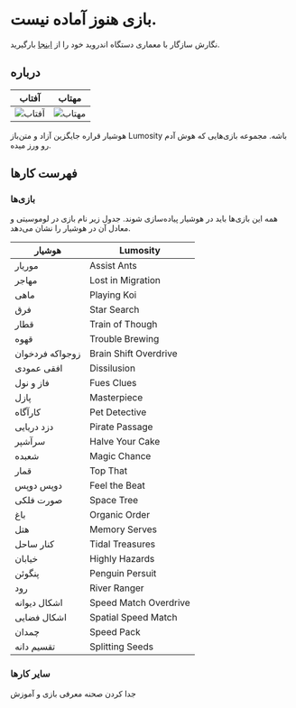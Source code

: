 # بازی هنوز آماده نیست.


نگارش سازگار با معماری دستگاه اندروید خود را از [اینجا](https://github.com/mojtabavahidinasab/conscious/releases) بارگیرید.


## درباره
| آفتاب                                                                                                               | مهتاب                                                                                                               |
| -------                                                                                                             | ------                                                                                                              |
| ![آفتاب](https://bayanbox.ir/view/7315322995791869504/Screenshot-2025-05-24-07-37-32-504-com.example.conscious.jpg) | ![مهتاب](https://bayanbox.ir/view/9092189637684755864/Screenshot-2025-05-24-07-37-43-881-com.example.conscious.jpg) |



هوشیار قراره جایگزین آزاد و متن‌باز Lumosity باشه. مجموعه بازی‌هایی که هوش آدم رو ورز میده.


## فهرست کارها


### بازی‌ها


همه این بازی‌ها باید در هوشیار پیاده‌سازی شوند. جدول زیر نام بازی در لوموسیتی و معادل آن در هوشیار را نشان می‌دهد.


| هوشیار          | Lumosity              |
| ---             | ---                   |
| موریار          | Assist Ants           |
| مهاجر           | Lost in Migration     |
| ماهی            | Playing Koi           |
| فرق             | Star Search           |
| قطار            | Train of Though       |
| قهوه            | Trouble Brewing       |
| زوجواکه فردخوان | Brain Shift Overdrive |
| افقی عمودی      | Dissilusion           |
| فاز و نول       | Fues Clues            |
| پازل            | Masterpiece           |
| کارآگاه         | Pet Detective         |
| دزد دریایی      | Pirate Passage        |
| سرآشپر          | Halve Your Cake       |
| شعبده           | Magic Chance          |
| قمار            | Top That              |
| دوپس دوپس       | Feel the Beat         |
| صورت فلکی       | Space Tree            |
| باغ             | Organic Order         |
| هتل             | Memory Serves         |
| کنار ساحل       | Tidal Treasures       |
| خیابان          | Highly Hazards        |
| پنگوئن          | Penguin Persuit       |
| رود             | River Ranger          |
| اشکال دیوانه    | Speed Match Overdrive |
| اشکال فضایی     | Spatial Speed Match   |
| چمدان           | Speed Pack            |
| تقسیم دانه      | Splitting Seeds       |


### سایر کارها


جدا کردن صحنه معرفی بازی و آموزش
